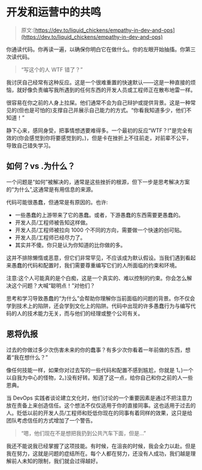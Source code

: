 # 开发和运营中的共鸣

> 原文:[https://dev.to/liquid_chickens/empathy-in-dev-and-ops](https://dev.to/liquid_chickens/empathy-in-dev-and-ops)

你通读代码。你再读一遍，以确保你明白它在做什么。你的左眼开始抽搐。你第三次读代码。

> “写这个的人 WTF 错了？”

我讨厌自己经常有这种反应。这是一个很难重置的快速默认——这是一种直接的烦恼，就好像负责编写我所遇到的任何东西的开发人员或工程师正在散布地雷一样。

很容易在你之前的人身上拉屎。他们通常不会为自己辩护或提供背景。这是一种常见的(但也是可怕的)支撑自己并展示自己能力的方式。“你看我知道多少，他们不知道！”

静下心来，感同身受，把事情想透要难得多。一个最初的反应“WTF？!"是完全有效的(你会感觉到你将要感觉到的。)，但是卡在挫折上不往前走，对前辈不公平，导致自己错失学习。

## 如何？vs .为什么？

一个问题是“如何”被解决的，通常是这些挫折的根源，但下一步是思考解决方案的“为什么”,这通常是有用信息的来源。

代码可能很愚蠢，但通常是有原因的。也许:

*   一些愚蠢的上游带来了它的愚蠢。或者，下游愚蠢的东西需要更愚蠢的。
*   开发人员/工程师被告知这样做。
*   开发人员/工程师被拉向 1000 个不同的方向，需要做一个快速的创可贴。
*   开发人员/工程师已经尽力了。
*   其实并不傻。你只是认为你知道的比你做的多。

这并不排除懒惰或恶意，但它们非常罕见，不应该成为默认假设。当我们遇到看起来愚蠢的代码和配置时，我们需要尊重编写它们的人所面临的约束和环境。

注意:这个人可能真的是个白痴，这是一个真实的、难以控制的约束。你会怎么解决这个问题？大喊“聪明点！”对他们？

思考和学习导致愚蠢的“为什么”会帮助你理解你当前面临的问题的背景。你不仅会学到技术上的陷阱，还会学到文化上的陷阱。代码中出现的许多愚蠢行为与编写代码的人的技术能力无关，而与他们的经理或整个公司有关。

## 恩将仇报

过去的你做过多少次伤害未来的你的蠢事？有多少次你看着一年前做的东西，想着“我在想什么？”

像任何技能一样，如果你对过去写的一些代码和配置不感到尴尬，你就是 1。)一个以自我为中心的怪物，2。)没有好转。知道了这一点，给你自己和你之前的人一些恩典。

当 DevOps 实践者谈论建立文化时，他们讨论的一个重要因素是通过不把注意力放在责备上来创造信任。这个想法不仅仅适用于你的直接同事。这也适用于过去的人。贬低以前的开发人员/工程师和贬低你现在的同事有着同样的效果，这只是给团队考虑信任的方式增加了一个警告。

> “嗯，他们现在不是想把我扔到公共汽车下面，但是…”

我还不能说我已经掌握了这项技能。有时候，在沮丧的时候，我会全力以赴。但是我在努力，这就是问题的症结所在。每个人都在努力，还没有人成功，我们越是理解前人未知的限制，我们就会过得越好。